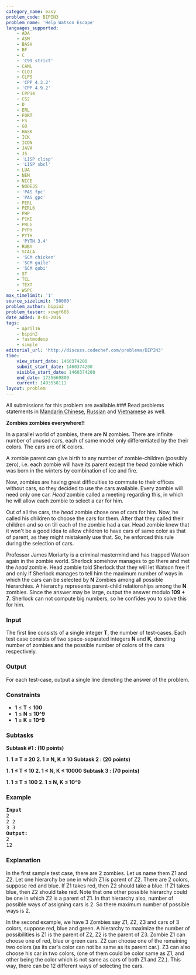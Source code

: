 ```yaml
---
category_name: easy
problem_code: BIPIN3
problem_name: 'Help Watson Escape'
languages_supported:
    - ADA
    - ASM
    - BASH
    - BF
    - C
    - 'C99 strict'
    - CAML
    - CLOJ
    - CLPS
    - 'CPP 4.3.2'
    - 'CPP 4.9.2'
    - CPP14
    - CS2
    - D
    - ERL
    - FORT
    - FS
    - GO
    - HASK
    - ICK
    - ICON
    - JAVA
    - JS
    - 'LISP clisp'
    - 'LISP sbcl'
    - LUA
    - NEM
    - NICE
    - NODEJS
    - 'PAS fpc'
    - 'PAS gpc'
    - PERL
    - PERL6
    - PHP
    - PIKE
    - PRLG
    - PYPY
    - PYTH
    - 'PYTH 3.4'
    - RUBY
    - SCALA
    - 'SCM chicken'
    - 'SCM guile'
    - 'SCM qobi'
    - ST
    - TCL
    - TEXT
    - WSPC
max_timelimit: '1'
source_sizelimit: '50000'
problem_author: bipin2
problem_tester: xcwgf666
date_added: 8-01-2016
tags:
    - april16
    - bipin2
    - fastmodexp
    - simple
editorial_url: 'http://discuss.codechef.com/problems/BIPIN3'
time:
    view_start_date: 1460374200
    submit_start_date: 1460374200
    visible_start_date: 1460374200
    end_date: 1735669800
    current: 1493558111
layout: problem
---
```

All submissions for this problem are available.###  Read problems statements in [Mandarin Chinese](http://www.codechef.com/download/translated/APRIL16/mandarin/BIPIN3.pdf), [Russian](http://www.codechef.com/download/translated/APRIL16/russian/BIPIN3.pdf) and [Vietnamese](http://www.codechef.com/download/translated/APRIL16/vietnamese/BIPIN3.pdf) as well.

**Zombies zombies everywhere!!**

In a parallel world of zombies, there are **N** zombies. There are infinite number of unused cars, each of same model only differentiated by the their colors. The cars are of **K** colors.

A zombie parent can give birth to any number of zombie-children (possibly zero), i.e. each zombie will have its parent except the *head* zombie which was born in the winters by combination of ice and fire.

Now, zombies are having great difficulties to commute to their offices without cars, so they decided to use the cars available. Every zombie will need only one car. *Head* zombie called a meeting regarding this, in which he will allow each zombie to select a car for him.

Out of all the cars, the *head* zombie chose one of cars for him. Now, he called his children to choose the cars for them. After that they called their children and so on till each of the zombie had a car. Head zombie knew that it won't be a good idea to allow children to have cars of same color as that of parent, as they might mistakenly use that. So, he enforced this rule during the selection of cars.

Professor James Moriarty is a criminal mastermind and has trapped Watson again in the zombie world. Sherlock somehow manages to go there and met the *head* zombie. Head zombie told Sherlock that they will let Watson free if and only if Sherlock manages to tell him the maximum number of ways in which the cars can be selected by **N** Zombies among all possible hierarchies. A hierarchy represents parent-child relationships among the **N** zombies. Since the answer may be large, output the answer modulo **109 + 7**. Sherlock can not compute big numbers, so he confides you to solve this for him.

### Input

The first line consists of a single integer **T**, the number of test-cases.
Each test case consists of two space-separated integers **N** and **K**, denoting number of zombies and the possible number of colors of the cars respectively.

### Output

For each test-case, output a single line denoting the answer of the problem.

### Constraints

- **1** ≤ **T** ≤ **100**
- **1** ≤ **N** ≤ **10^9**
- **1** ≤ **K** ≤ **10^9**

### Subtasks

**Subtask #1 : (10 points)**

**1. **1** ≤ **T** ≤ **20**
2. 1 ≤ N, K ≤ 10** 
**Subtask 2 : (20 points)**

**1. **1** ≤ **T** ≤ **10**
2. 1 ≤ N, K ≤ 10000** 
**Subtask 3 : (70 points)**

**1. **1** ≤ **T** ≤ **100**
2. 1 ≤ N, K ≤ 10^9** 
### Example

<pre><b>Input</b>
2
2 2
3 3
<b>Output:</b>
2
12
</pre>
### Explanation 

In the first sample test case, there are 2 zombies. Let us name them Z1 and Z2. Let one hierarchy be one in which Z1 is parent of Z2. There are 2 colors, suppose red and blue. If Z1 takes red, then Z2 should take a blue. If Z1 takes blue, then Z2 should take red. 
Note that one other possible hierarchy could be one in which Z2 is a parent of Z1. In that hierarchy also, number of possible ways of assigning cars is 2.
So there maximum number of possible ways is 2.

In the second example, we have 3 Zombies say Z1, Z2, Z3 and cars of 3 colors, suppose red, blue and green.
A hierarchy to maximize the number of possibilities is Z1 is the parent of Z2, Z2 is the parent of Z3.
Zombie Z1 can choose one of red, blue or green cars. Z2 can choose one of the remaining two colors (as its car's color can not be same as its parent car.). Z3 can also choose his car in two colors, (one of them could be color same as Z1, and other being the color which is not same as cars of both Z1 and Z2.). This way, there can be 12 different ways of selecting the cars.
